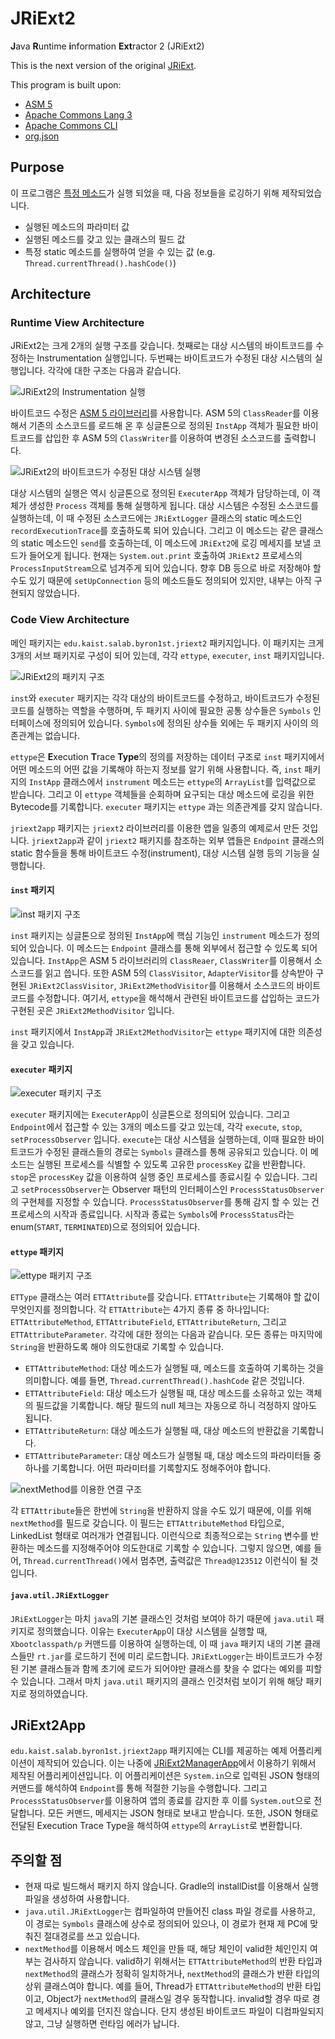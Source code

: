# JRiExt2
**J**ava **R**untime **i**nformation **Ext**ractor 2 (JRiExt2)

This is the next version of the original [JRiExt](https://github.com/byron1st/jriext).

This program is built upon:
* [ASM 5](http://asm.ow2.org)
* [Apache Commons Lang 3](https://commons.apache.org/lang/)
* [Apache Commons CLI](https://commons.apache.org/proper/commons-cli/)
* [org.json](https://github.com/byron1st/jriext2)

## Purpose
이 프로그램은 <u>특정 메소드</u>가 실행 되었을 때, 다음 정보들을 로깅하기 위해 제작되었습니다.
 * 실행된 메소드의 파라미터 값
 * 실행된 메소드를 갖고 있는 클래스의 필드 값
 * 특정 static 메소드를 실행하여 얻을 수 있는 값 (e.g. `Thread.currentThread().hashCode()`)
 
## Architecture
### Runtime View Architecture
JRiExt2는 크게 2개의 실행 구조를 갖습니다. 첫째로는 대상 시스템의 바이트코드를 수정하는 Instrumentation 실행입니다. 두번째는 바이트코드가 수정된 대상 시스템의 실행입니다. 각각에 대한 구조는 다음과 같습니다.

![JRiExt2의 Instrumentation 실행](./doc-img/inst-structure.jpg)

바이트코드 수정은 [ASM 5 라이브러리](http://asm.ow2.org)를 사용합니다. ASM 5의 `ClassReader`를 이용해서 기존의 소스코드를 로드해 온 후 싱글톤으로 정의된 `InstApp` 객체가 필요한 바이트코드를 삽입한 후 ASM 5의 `ClassWriter`를 이용하여 변경된 소스코드를 출력합니다.

![JRiExt2의 바이트코드가 수정된 대상 시스템 실행](./doc-img/execution-structure.jpg)

대상 시스템의 실행은 역시 싱글톤으로 정의된 `ExecuterApp` 객체가 담당하는데, 이 객체가 생성한 `Process` 객체를 통해 실행하게 됩니다. 대상 시스템은 수정된 소스코드를 실행하는데, 이 때 수정된 소스코드에는 `JRiExtLogger` 클래스의 static 메소드인 `recordExecutionTrace`를 호출하도록 되어 있습니다. 그리고 이 메소드는 같은 클래스의 static 메소드인 `send`를 호출하는데, 이 메소드에 `JRiExt2`에 로깅 메세지를 보낼 코드가 들어오게 됩니다. 현재는 `System.out.print` 호출하여 `JRiExt2` 프로세스의 `ProcessInputStream`으로 넘겨주게 되어 있습니다. 향후 DB 등으로 바로 저장해야 할 수도 있기 때문에 `setUpConnection` 등의 메소드들도 정의되어 있지만, 내부는 아직 구현되지 않았습니다.

### Code View Architecture
메인 패키지는 `edu.kaist.salab.byron1st.jriext2` 패키지입니다. 이 패키지는 크게 3개의 서브 패키지로 구성이 되어 있는데, 각각 `ettype`, `executer`, `inst` 패키지입니다.

![JRiExt2의 패키지 구조](./doc-img/package-structure.jpg)

`inst`와 `executer` 패키지는 각각 대상의 바이트코드를 수정하고, 바이트코드가 수정된 코드를 실행하는 역할을 수행하며, 두 패키지 사이에 필요한 공통 상수들은 `Symbols` 인터페이스에 정의되어 있습니다. `Symbols`에 정의된 상수들 외에는 두 패키지 사이의 의존관계는 없습니다.

`ettype`은 **E**xecution **T**race **Type**의 정의를 저장하는 데이터 구조로 `inst` 패키지에서 어떤 메소드의 어떤 값을 기록해야 하는지 정보를 알기 위해 사용합니다. 즉, `inst` 패키지의 `InstApp` 클래스에서 `instrument` 메소드는 `ettype`의 `ArrayList`를 입력값으로 받습니다. 그리고 이 `ettype` 객체들을 순회하며 요구되는 대상 메소드에 로깅을 위한 Bytecode를 기록합니다. `executer` 패키지는 `ettype` 과는 의존관계를 갖지 않습니다.

`jriext2app` 패키지는 `jriext2` 라이브러리를 이용한 앱을 일종의 예제로서 만든 것입니다. `jriext2app`과 같이 `jriext2` 패키지를 참조하는 외부 앱들은 `Endpoint` 클래스의 static 함수들을 통해 바이트코드 수정(instrument), 대상 시스템 실행 등의 기능을 실행합니다.

#### `inst` 패키지

![`inst` 패키지 구조](./doc-img/inst-package-structure.jpg)

`inst` 패키지는 싱글톤으로 정의된 `InstApp`에 핵심 기능인 `instrument` 메소드가 정의되어 있습니다. 이 메소드는 `Endpoint` 클래스를 통해 외부에서 접근할 수 있도록 되어 있습니다. `InstApp`은 ASM 5 라이브러리의 `ClassReaer`, `ClassWriter`를 이용해서 소스코드를 읽고 씁니다. 또한 ASM 5의 `ClassVisitor`, `AdapterVisitor`를 상속받아 구현된 `JRiExt2ClassVisitor`, `JRiExt2MethodVisitor`를 이용해서 소스코드의 바이트코드를 수정합니다. 여기서, `ettype`을 해석해서 관련된 바이트코드를 삽입하는 코드가 구현된 곳은 `JRiExt2MethodVisitor` 입니다.

`inst` 패키지에서 `InstApp`과 `JRiExt2MethodVisitor`는 `ettype` 패키지에 대한 의존성을 갖고 있습니다.

#### `executer` 패키지

![`executer` 패키지 구조](./doc-img/executer-package-structure.jpg)

`executer` 패키지에는 `ExecuterApp`이 싱글톤으로 정의되어 있습니다. 그리고 `Endpoint`에서 접근할 수 있는 3개의 메소드를 갖고 있는데, 각각 `execute`, `stop`, `setProcessObserver` 입니다. `execute`는 대상 시스템을 실행하는데, 이때 필요한 바이트코드가 수정된 클래스들의 경로는 `Symbols` 클래스를 통해 공유되고 있습니다. 이 메소드는 실행된 프로세스를 식별할 수 있도록 고유한 `processKey` 값을 반환합니다. `stop`은 `processKey` 값을 이용하여 실행 중인 프로세스를 종료시킬 수 있습니다. 그리고 `setProcessObserver`는 Observer 패턴의 인터페이스인 `ProcessStatusObserver`의 구현체를 지정할 수 있습니다. `ProcessStatusObserver`를 통해 감지 할 수 있는 건 프로세스의 시작과 종료입니다. 시작과 종료는 `Symbols`에 `ProcessStatus`라는 enum(`START`, `TERMINATED`)으로 정의되어 있습니다.

#### `ettype` 패키지

![`ettype` 패키지 구조](./doc-img/ettype-package-structure.jpg)

`ETType` 클래스는 여러 `ETTAttribute`를 갖습니다. `ETTAttribute`는 기록해야 할 값이 무엇인지를 정의합니다. 각 `ETTAttribute`는 4가지 종류 중 하나입니다: `ETTAttributeMethod`, `ETTAttributeField`, `ETTAttributeReturn`, 그리고 `ETTAttributeParameter`. 각각에 대한 정의는 다음과 같습니다. 모든 종류는 마지막에 `String`을 반환하도록 해야 의도한대로 기록할 수 있습니다.

* `ETTAttributeMethod`: 대상 메소드가 실행될 때, 메소드를 호출하여 기록하는 것을 의미합니다. 예를 들면, `Thread.currentThread().hashCode` 같은 것입니다.
* `ETTAttributeField`: 대상 메소드가 실행될 때, 대상 메소드를 소유하고 있는 객체의 필드값을 기록합니다. 해당 필드의 null 체크는 자동으로 하니 걱정하지 않아도 됩니다.
* `ETTAttributeReturn`: 대상 메소드가 실행될 때, 대상 메소드의 반환값을 기록합니다.
* `ETTAttributeParameter`: 대상 메소드가 실행될 때, 대상 메소드의 파라미터들 중 하나를 기록합니다. 어떤 파라미터를 기록할지도 정해주어야 합니다.

![`nextMethod`를 이용한 연결 구조](./doc-img/ettype-package-structure2.jpg)

각 `ETTAttribute`들은 한번에 `String`을 반환하지 않을 수도 있기 때문에, 이를 위해 `nextMethod`를 필드로 갖습니다. 이 필드는 `ETTAttributeMethod` 타입으로, LinkedList 형태로 여러개가 연결됩니다. 이런식으로 최종적으로는 `String` 변수를 반환하는 메소드를 지정해주어야 의도한대로 기록할 수 있습니다. 그렇지 않으면, 예를 들어, `Thread.currentThread()`에서 멈추면, 출력값은 `Thread@123512` 이런식이 될 것입니다.

#### `java.util.JRiExtLogger`

`JRiExtLogger`는 마치 `java`의 기본 클래스인 것처럼 보여야 하기 때문에 `java.util` 패키지로 정의했습니다. 이유는 `ExecuterApp`이 대상 시스템을 실행할 때, `Xbootclasspath/p` 커맨드를 이용하여 실행하는데, 이 때 `java` 패키지 내의 기본 클래스들만 `rt.jar`를 로드하기 전에 미리 로드합니다. `JRiExtLogger`는 바이트코드가 수정된 기본 클래스들과 함께 초기에 로드가 되어야만 클래스를 찾을 수 없다는 예외를 피할 수 있습니다. 그래서 마치 `java.util` 패키지의 클래스 인것처럼 보이기 위해 해당 패키지로 정의하였습니다.

## JRiExt2App
`edu.kaist.salab.byron1st.jriext2app` 패키지에는 CLI를 제공하는 예제 어플리케이션이 제작되어 있습니다. 이는 나중에 [JRiExt2ManagerApp](https://github.com/byron1st/JRiExt2ManagerApp)에서 이용하기 위해서 제작된 어플리케이션입니다. 이 어플리케이션은 `System.in`으로 입력된 JSON 형태의 커맨드를 해석하여 `Endpoint`를 통해 적절한 기능을 수행합니다. 그리고 `ProcessStatusObserver`를 이용하여 앱의 종료를 감지한 후 이를 `System.out`으로 전달합니다. 모든 커맨드, 메세지는 JSON 형태로 보내고 받습니다. 또한, JSON 형태로 전달된 Execution Trace Type을 해석하여 `ettype`의 `ArrayList`로 변환합니다.

## 주의할 점
* 현재 따로 빌드해서 패키지 하지 않습니다. Gradle의 installDist를 이용해서 실행 파일을 생성하여 사용합니다.
* `java.util.JRiExtLogger`는 컴파일하여 만들어진 class 파일 경로를 사용하고, 이 경로는 `Symbols` 클래스에 상수로 정의되어 있으나, 이 경로가 현재 제 PC에 맞춰진 절대경로를 쓰고 있습니다.
* `nextMethod`를 이용해서 메소드 체인을 만들 때, 해당 체인이 valid한 체인인지 여부는 검사하지 않습니다. valid하기 위해서는 `ETTAttributeMethod`의 반환 타입과 `nextMethod`의 클래스가 정확히 일치하거나, `nextMethod`의 클래스가 반환 타입의 상위 클래스여야 합니다. 예를 들어, Thread가 `ETTAttributeMethod`의 반환 타입이고, Object가 `nextMethod`의 클래스일 경우 동작합니다. invalid할 경우 따로 경고 메세지나 예외를 던지진 않습니다. 단지 생성된 바이트코드 파일이 디컴파일되지 않고, 그냥 실행하면 런타임 에러가 납니다.